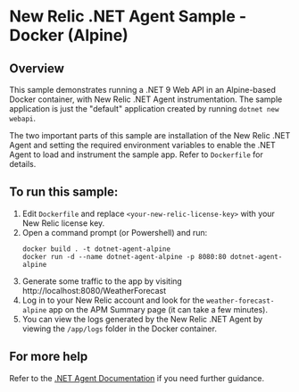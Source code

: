 # New Relic .NET Agent Sample - Docker (Alpine)

## Overview
This sample demonstrates running a .NET 9 Web API in an Alpine-based Docker container, with New Relic .NET Agent instrumentation.
The sample application is just the "default" application created by running `dotnet new webapi`.

The two important parts of this sample are installation of the New Relic .NET Agent and setting the required environment variables to enable the .NET Agent
to load and instrument the sample app. Refer to `Dockerfile` for details.

## To run this sample:
1. Edit `Dockerfile` and replace `<your-new-relic-license-key>` with your New Relic license key.
2. Open a command prompt (or Powershell) and run:
     ```
     docker build . -t dotnet-agent-alpine
     docker run -d --name dotnet-agent-alpine -p 8080:80 dotnet-agent-alpine
     ```
3. Generate some traffic to the app by visiting http://localhost:8080/WeatherForecast
4. Log in to your New Relic account and look for the `weather-forecast-alpine` app on the APM Summary page (it can take a few minutes).
5. You can view the logs generated by the New Relic .NET Agent by viewing the `/app/logs` folder in the Docker container.

## For more help
Refer to the [.NET Agent Documentation](https://docs.newrelic.com/install/dotnet) if you need further guidance.
